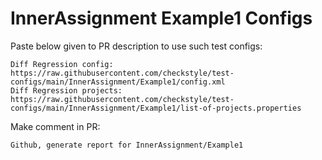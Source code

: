 # InnerAssignment Example1 Configs
Paste below given to PR description to use such test configs:
```
Diff Regression config: https://raw.githubusercontent.com/checkstyle/test-configs/main/InnerAssignment/Example1/config.xml
Diff Regression projects: https://raw.githubusercontent.com/checkstyle/test-configs/main/InnerAssignment/Example1/list-of-projects.properties
```
Make comment in PR:
```
Github, generate report for InnerAssignment/Example1
```

